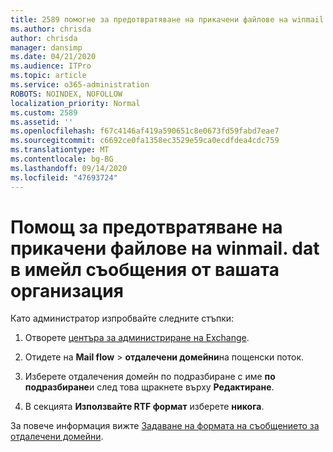 ```yaml
---
title: 2589 помогне за предотвратяване на прикачени файлове на winmail. dat в имейл съобщения от вашата организация
ms.author: chrisda
author: chrisda
manager: dansimp
ms.date: 04/21/2020
ms.audience: ITPro
ms.topic: article
ms.service: o365-administration
ROBOTS: NOINDEX, NOFOLLOW
localization_priority: Normal
ms.custom: 2589
ms.assetid: ''
ms.openlocfilehash: f67c4146af419a590651c8e0673fd59fabd7eae7
ms.sourcegitcommit: c6692ce0fa1358ec3529e59ca0ecdfdea4cdc759
ms.translationtype: MT
ms.contentlocale: bg-BG
ms.lasthandoff: 09/14/2020
ms.locfileid: "47693724"
---
```

# <a name="help-prevent-winmaildat-attachments-in-email-messages-from-your-organization"></a>Помощ за предотвратяване на прикачени файлове на winmail. dat в имейл съобщения от вашата организация

Като администратор изпробвайте следните стъпки:

1. Отворете [центъра за администриране на Exchange](https://outlook.office365.com/ecp/).

2. Отидете на **Mail flow**  >  **отдалечени домейни**на пощенски поток.

3. Изберете отдалечения домейн по подразбиране с име **по подразбиране**и след това щракнете върху **Редактиране**.

4. В секцията **Използвайте RTF формат** изберете **никога**.

За повече информация вижте [Задаване на формата на съобщението за отдалечени домейни](https://docs.microsoft.com/Exchange/mail-flow-best-practices/remote-domains/remote-domains#specifying-message-format).

